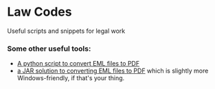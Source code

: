 # Law Codes
Useful scripts and snippets for legal work

### Some other useful tools:

* [A python script to convert EML files to PDF](https://github.com/andrewferrier/email2pdf)
* [a JAR solution to converting EML files to PDF](https://github.com/nickrussler/eml-to-pdf-converter) which is slightly more Windows-friendly, if that's your thing.
